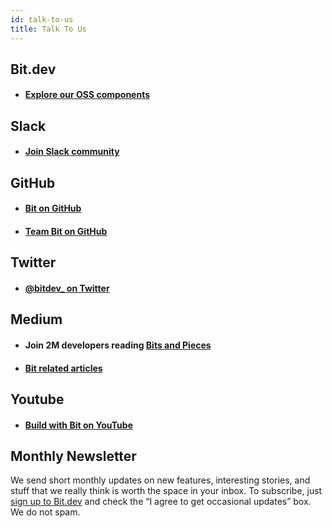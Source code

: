 ```yaml
---
id: talk-to-us
title: Talk To Us
---
```



## Bit.dev  


- #### [Explore our OSS components](https://bit.dev/teambit/~collections)  


## Slack  

- #### [Join Slack community](https://join.slack.com/t/bit-dev-community/shared_invite/enQtNzM2NzQ3MTQzMTg3LWI2YmFmZjQwMTkxNmFmNTVkYzU2MGI2YjgwMmJlZDdkNWVhOGIzZDFlYjg4MGRmOTM4ODAxNTIxMTMwNWVhMzg)  


## GitHub  

- #### [Bit on GitHub](https://github.com/teambit/bit)  

- #### [Team Bit on GitHub](https://github.com/teambit/bit)  


## Twitter

- #### [@bitdev_ on Twitter](https://twitter.com/bitdev_)  


## Medium

- #### Join 2M developers reading [Bits and Pieces](https://blog.bitsrc.io/)  

- #### [Bit related articles](https://blog.bitsrc.io/tagged/bit)  


## Youtube

- #### [Build with Bit on YouTube](https://www.youtube.com/channel/UCuNkM3qIO79Q3-VrkcDiXfw)


## Monthly Newsletter

We send short monthly updates on new features, interesting stories, and stuff that we really think is worth the space in your inbox. To subscribe, just [sign up to Bit.dev](https://bit.dev/signup) and check the “I agree to get occasional updates” box. We do not spam.
